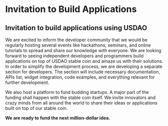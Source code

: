 # Invitation to Build Applications

## Invitation to build applications using USDAO

We are excited to inform the developer community that we would be regularly hosting several events like hackathons, seminars, and online tutorials to spread and share our knowledge with everyone. We are looking forward to seeing independent developers and programmers build applications on top of USDAO stable coin and amaze us with their solutions. In order to simplify the development process, we are developing a separate section for developers. The section will include necessary documentation, APIs list, widget integration, code examples, and everything relevant for further development.

We also host a platform to fund budding startups. A major part of the funding shall happen with the stable coin itself. We invite innovators and crazy minds from all around the world to share their ideas or applications built on top of our stable coin.

**We are ready to fund the next million-dollar idea.**
